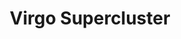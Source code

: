 ---
title: "Virgo Supercluster"
hashtag: virgo-supercluster
layout: hashtag
subdivision-of:
  - Laniakea Supercluster
tags:
  - astronomy
---